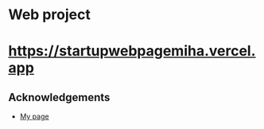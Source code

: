 # Web project

# https://startupwebpagemiha.vercel.app

## Acknowledgements

 - [My page](https://startupwebpagemiha.vercel.app)
